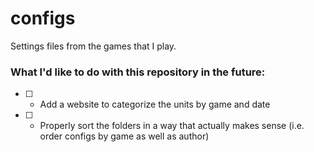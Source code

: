 # configs
Settings files from the games that I play.


### What I'd like to do with this repository in the future:
- [ ] - Add a website to categorize the units by game and date
- [ ] - Properly sort the folders in a way that actually makes sense (i.e. order configs by game as well as author)
